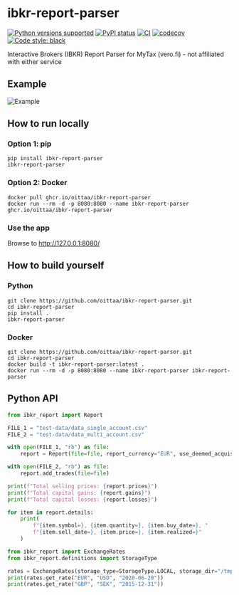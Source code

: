 # ibkr-report-parser

[![Python versions supported](https://img.shields.io/pypi/pyversions/ibkr-report-parser.svg?logo=python)](https://pypi.org/project/ibkr-report-parser/)
[![PyPI status](https://badge.fury.io/py/ibkr-report-parser.svg)](https://pypi.org/project/ibkr-report-parser/)
[![CI](https://github.com/oittaa/ibkr-report-parser/actions/workflows/main.yml/badge.svg)](https://github.com/oittaa/ibkr-report-parser/actions/workflows/main.yml)
[![codecov](https://codecov.io/gh/oittaa/ibkr-report-parser/branch/main/graph/badge.svg?token=BV211C3GE5)](https://codecov.io/gh/oittaa/ibkr-report-parser)
[![Code style: black](https://img.shields.io/badge/code%20style-black-000000.svg)](https://github.com/psf/black)

Interactive Brokers (IBKR) Report Parser for MyTax (vero.fi) - not affiliated with either service

## Example

![Example](https://user-images.githubusercontent.com/8972248/141529794-55226165-f844-405f-a251-a91b07701efa.png)

## How to run locally

### Option 1: pip
```shell
pip install ibkr-report-parser
ibkr-report-parser
```

### Option 2: Docker
````shell
docker pull ghcr.io/oittaa/ibkr-report-parser
docker run --rm -d -p 8080:8080 --name ibkr-report-parser ghcr.io/oittaa/ibkr-report-parser
````

### Use the app

Browse to http://127.0.0.1:8080/

## How to build yourself

### Python
```shell
git clone https://github.com/oittaa/ibkr-report-parser.git
cd ibkr-report-parser
pip install .
ibkr-report-parser
```

### Docker
```shell
git clone https://github.com/oittaa/ibkr-report-parser.git
cd ibkr-report-parser
docker build -t ibkr-report-parser:latest .
docker run --rm -d -p 8080:8080 --name ibkr-report-parser ibkr-report-parser
```

## Python API

```python
from ibkr_report import Report

FILE_1 = "test-data/data_single_account.csv"
FILE_2 = "test-data/data_multi_account.csv"

with open(FILE_1, "rb") as file:
    report = Report(file=file, report_currency="EUR", use_deemed_acquisition_cost=True)

with open(FILE_2, "rb") as file:
    report.add_trades(file=file)

print(f"Total selling prices: {report.prices}")
print(f"Total capital gains: {report.gains}")
print(f"Total capital losses: {report.losses}")

for item in report.details:
    print(
        f"{item.symbol=}, {item.quantity=}, {item.buy_date=}, "
        f"{item.sell_date=}, {item.price=}, {item.realized=}"
    )

```

```python
from ibkr_report import ExchangeRates
from ibkr_report.definitions import StorageType

rates = ExchangeRates(storage_type=StorageType.LOCAL, storage_dir="/tmp/my_storage")
print(rates.get_rate("EUR", "USD", "2020-06-20"))
print(rates.get_rate("GBP", "SEK", "2015-12-31"))
```
